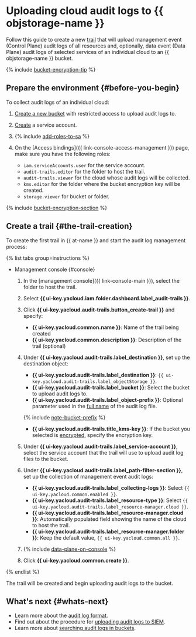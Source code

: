 # Uploading cloud audit logs to {{ objstorage-name }}

Follow this guide to create a new [trail](../concepts/trail.md) that will upload management event (Control Plane) audit logs of all resources and, optionally, data event (Data Plane) audit logs of selected services of an individual cloud to an {{ objstorage-name }} bucket.

{% include [bucket-encryption-tip](../../_includes/audit-trails/bucket-encryption-tip.md) %}

## Prepare the environment {#before-you-begin}

To collect audit logs of an individual cloud:

1. [Create a new bucket](../../storage/operations/buckets/create.md) with restricted access to upload audit logs to.
1. [Create](../../iam/operations/sa/create.md) a service account.

1. {% include [add-roles-to-sa](../../_includes/audit-trails/add-roles-to-sa.md) %}

1. On the [Access bindings]({{ link-console-access-management }}) page, make sure you have the following roles:
   * `iam.serviceAccounts.user` for the service account.
   * `audit-trails.editor` for the folder to host the trail.
   * `audit-trails.viewer` for the cloud whose audit logs will be collected.
   * `kms.editor` for the folder where the bucket encryption key will be created.
   * `storage.viewer` for bucket or folder.

{% include [bucket-encryption-section](../../_includes/audit-trails/bucket-encryption-section.md) %}

## Create a trail {#the-trail-creation}

To create the first trail in {{ at-name }} and start the audit log management process:

{% list tabs group=instructions %}

- Management console {#console}

   1. In the [management console]({{ link-console-main }}), select the folder to host the trail.
   1. Select **{{ ui-key.yacloud.iam.folder.dashboard.label_audit-trails }}**.
   1. Click **{{ ui-key.yacloud.audit-trails.button_create-trail }}** and specify:

      * **{{ ui-key.yacloud.common.name }}**: Name of the trail being created
      * **{{ ui-key.yacloud.common.description }}**: Description of the trail (optional)

   1. Under **{{ ui-key.yacloud.audit-trails.label_destination }}**, set up the destination object:

      * **{{ ui-key.yacloud.audit-trails.label_destination }}**: `{{ ui-key.yacloud.audit-trails.label_objectStorage }}`.
      * **{{ ui-key.yacloud.audit-trails.label_bucket }}**: Select the bucket to upload audit logs to.
      * **{{ ui-key.yacloud.audit-trails.label_object-prefix }}**: Optional parameter used in the [full name](../concepts/format.md#log-file-name) of the audit log file.

      {% include [note-bucket-prefix](../../_includes/audit-trails/note-bucket-prefix.md) %}
      * **{{ ui-key.yacloud.audit-trails.title_kms-key }}**: If the bucket you selected is [encrypted](../../storage/concepts/encryption.md), specify the encryption key.

   1. Under **{{ ui-key.yacloud.audit-trails.label_service-account }}**, select the service account that the trail will use to upload audit log files to the bucket.

   1. Under **{{ ui-key.yacloud.audit-trails.label_path-filter-section }}**, set up the collection of management event audit logs:

      * **{{ ui-key.yacloud.audit-trails.label_collecting-logs }}**: Select `{{ ui-key.yacloud.common.enabled }}`.
      * **{{ ui-key.yacloud.audit-trails.label_resource-type }}**: Select `{{ ui-key.yacloud.audit-trails.label_resource-manager.cloud }}`.
      * **{{ ui-key.yacloud.audit-trails.label_resource-manager.cloud }}**: Automatically populated field showing the name of the cloud to host the trail.
      * **{{ ui-key.yacloud.audit-trails.label_resource-manager.folder }}**: Keep the default value, `{{ ui-key.yacloud.common.all }}`.

   1. {% include [data-plane-on-console](../../_includes/audit-trails/data-plane-on-console.md) %}

   1. Click **{{ ui-key.yacloud.common.create }}**.

{% endlist %}

The trail will be created and begin uploading audit logs to the bucket.

## What's next {#whats-next}

* Learn more about the [audit log format](../concepts/format.md).
* Find out about the procedure for [uploading audit logs to SIEM](../concepts/export-siem.md).
* Learn more about [searching audit logs in buckets](../tutorials/search-bucket.md).
